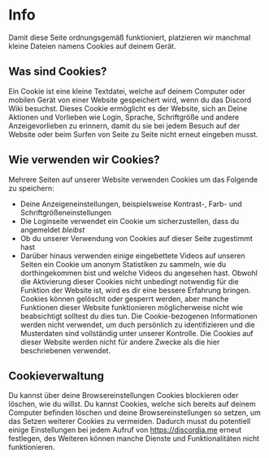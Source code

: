 <!-- TITLE: Cookie-Richtlinien -->
<!-- SUBTITLE: Cookierichtlinien gemäß EU-Gesetzen -->

# Info
Damit diese Seite ordnungsgemäß funktioniert, platzieren wir manchmal kleine Dateien namens Cookies auf deinem Gerät.

## Was sind Cookies?

Ein Cookie ist eine kleine Textdatei, welche auf deinem Computer oder mobilen Gerät von einer Website gespeichert wird, wenn du das Discord Wiki besuchst. Dieses Cookie ermöglicht es der Website, sich an Deine Aktionen und Vorlieben wie Login, Sprache, Schriftgröße und andere Anzeigevorlieben zu erinnern, damit du sie bei jedem Besuch auf der Website oder beim Surfen von Seite zu Seite nicht erneut eingeben musst.

## Wie verwenden wir Cookies?

Mehrere Seiten auf unserer Website verwenden Cookies um das Folgende zu speichern:

* Deine Anzeigeneinstellungen, beispielsweise Kontrast-, Farb- und Schriftgrößeneinstellungen
* Die Loginseite verwendet ein Cookie um sicherzustellen, dass du angemeldet *bleibst*
* Ob du unserer Verwendung von Cookies auf dieser Seite zugestimmt hast
* Darüber hinaus verwenden einige eingebettete Videos auf unseren Seiten ein Cookie um anonym Statistiken zu sammeln, wie du dorthingekommen bist und welche Videos du angesehen hast. Obwohl die Aktivierung dieser Cookies nicht unbedingt notwendig für die Funktion der Website ist, wird es dir eine bessere Erfahrung bringen. Cookies können gelöscht oder gesperrt werden, aber manche Funktionen dieser Website funktionieren möglicherweise nicht wie beabsichtigt solltest du dies tun. Die Cookie-bezogenen Informationen werden nicht verwendet, um duch persönlich zu identifizieren und die Musterdaten sind vollständig unter unserer Kontrolle. Die Cookies auf dieser Website werden nicht für andere Zwecke als die hier beschriebenen verwendet.

## Cookieverwaltung

Du kannst über deine Browsereinstellungen Cookies blockieren oder löschen, wie du willst. Du kannst Cookies, welche sich bereits auf deinem Computer befinden löschen und deine Browsereinstellungen so setzen, um das Setzen weiterer Cookies zu vermeiden. Dadurch musst du potentiell einige Einstellungen bei jedem Aufruf von https://discordia.me erneut festlegen, des Weiteren können manche Dienste und Funktionalitäten nicht funktionieren.